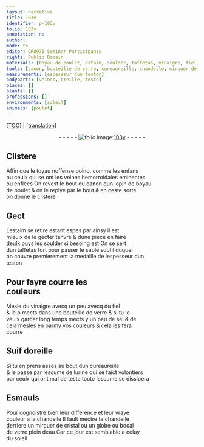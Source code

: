 ```yaml
---
layout: narrative
title: 103v
identifier: p-103v
folio: 103v
annotation: no
author:
mode: tc
editor: GR8975 Seminar Participants
rights: Public Domain
materials: [boyau de poulet, estaim, soulder, taffetas, vinaigre, fiel, verre, sel, Suif doreille, escume de lurine, escume, Esmauls, cristal, eau]
tools: [canon, bouteille de verre, cureaureille, chandelle, mirouer de cristal, globe ou bocal de verre]
measurements: [espesseur dun teston]
bodyparts: [veines, oreille, teste]
places: []
plants: []
professions: []
environments: [soleil]
animals: [poulet]
---
```


 <p><a href="{{ site.baseurl }}/diplomatic/">[TOC]</a> | <a href="{{ site.baseurl }}/texts/p-103v_tl/" target="_blank">[translation]</a></p><div class="folio" align="center">- - - - - <a href="http://gallica.bnf.fr/ark:/12148/btv1b10500001g/f212.image" target="_blank"><img src="https://cu-mkp.github.io/2017-workshop-edition/assets/photo-icon.png" alt="folio image: " style="display:inline-block; margin-bottom:-3px;"/>103v</a> - - - - - </div>  
  

## Clistere

 
 Affin que le tuyau noffense poinct co<span class="exp">mm</span>e les enfans<br/> ou ceulx qui <span class="del">se</span> ont les <span class="bp">veines</span> hemorroidales eminentes<br/> ou enflees On revest le bout du <span class="tl">canon</span> dun lopin de <span class="m">boyau<br/> de <span class="al">poulet</span></span> & on le replye par le bout & en ceste sorte<br/> on donne le clistere
 
 
  

## Gect

 
 L<span class="m">estaim</span> se retire estant espes par ainsy il est<br/> mieulx de le gecter tanvre & dune piece en faire<br/> deulx puys le<span class="add">s</span> <span class="m">soulder</span> si besoing est On se sert<br/> dun <span class="m">taffetas</span> fort pour passer le sable subtil duquel<br/> on couvre premierem<span class="exp">ent</span> la medaille de l<span class="ms">espesseur dun<br/> <span class="cn">teston</span></span>
 
 
  

## Pour fayre courre les<br/> couleurs

 
 Mesle du <span class="m">vinaigre</span> <span class="del">avecq</span> un peu avecq du <span class="m">fiel</span><br/> & le <span class="del">p</span> mects dans une <span class="tl">bouteille de <span class="m">verre</span></span> & si tu le<br/> veulx garder long temps mects y un peu de <span class="m">sel</span> & de<br/> cela mesles en parmy vos couleurs & cela les fera<br/> courre
 
 
  

## <span class="m">Suif d<span class="bp">oreille</span></span>

 
 Si tu en prens asses au bout dun <span class="tl">cureaureille</span><br/> & le passe par l<span class="m">escume de lurine</span> qui se faict volontiers<br/> par ceulx qui ont mal de <span class="bp">teste</span> toute l<span class="m">escume</span> se dissipera
 
 
  

## <span class="m">Esmauls</span>

 
 Pour cognoistre bien leur difference et leur vraye<br/> couleur a la <span class="tl">chandelle</span> Il fault mectre ta <span class="tl">chandelle</span><br/> derriere un <span class="tl">mirouer de <span class="m">cristal</span></span> ou un <span class="tl">globe ou bocal<br/> de <span class="m">verre</span></span> plein d<span class="m">eau</span> Car ce jour est semblable a celuy<br/> du <span class="env">soleil</span>
 
 